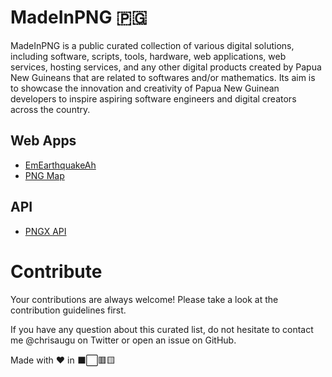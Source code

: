 # MadeInPNG 🇵🇬
MadeInPNG is a public curated collection of various digital solutions, including software, scripts, tools, hardware, web applications, web services, hosting services, and any other digital products created by Papua New Guineans that are related to softwares and/or mathematics. Its aim is to showcase the innovation and creativity of Papua New Guinean developers to inspire aspiring software engineers and digital creators across the country.

## Web Apps
- [EmEarthquakeAh](https://em-earthquake-ah.netlify.app)
- [PNG Map](https://pngmap.netlify.app/)

## API
- [PNGX API](https://github.com/chrisaugu/pngx-api)

# Contribute
Your contributions are always welcome! Please take a look at the contribution guidelines first.

If you have any question about this curated list, do not hesitate to contact me @chrisaugu on Twitter or open an issue on GitHub.

Made with ❤️ in ⬛⬜🟥🟨
